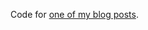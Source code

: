Code for [one of my blog posts](https://zauner.nllk.net/post/0042-generating-golang-unit-tests-with-symflower/).
